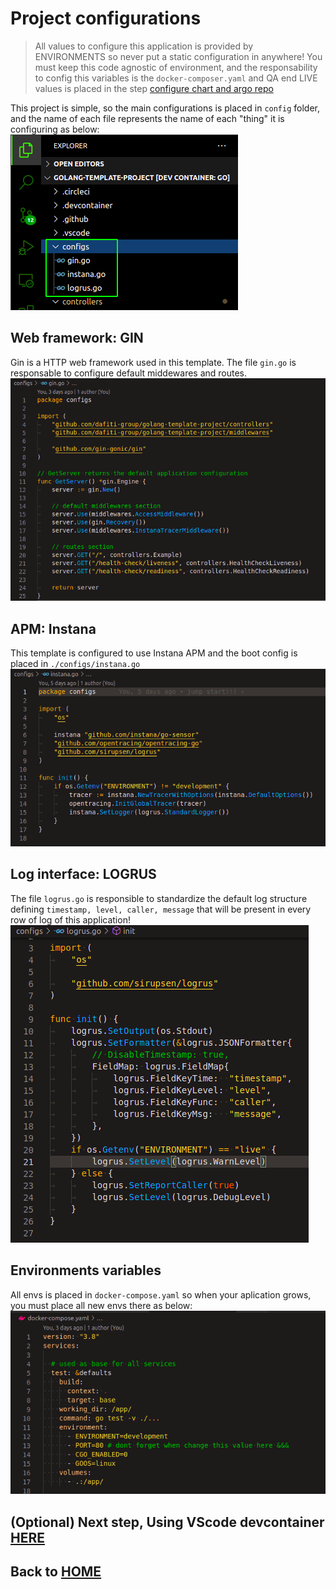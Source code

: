 # Project configurations

>All values to configure this application is provided by ENVIRONMENTS
so never put a static configuration in anywhere! You must keep this
code agnostic of environment, and the responsability to config this
variables is the `docker-composer.yaml` and QA end LIVE values is
placed in the step [configure chart and argo repo](./CONFIG-CHART-AND-ARGO.md)

This project is simple, so the main configurations is
placed in `config` folder, and the name of each file represents
the name of each "thing" it is configuring as below:
![ms configurations place](./assets/ms-configs.png "ms configurations place")


## Web framework: GIN

Gin is a HTTP web framework used in this template. The file
`gin.go` is responsable to configure default middewares and routes.
![gin.go](./assets/ms-gin.png "Web framework GIN")

## APM: Instana

This template is configured to use Instana APM and the boot config
is placed in `./configs/instana.go`
![APM instana](./assets/ms-instana.png "APM Instana")

## Log interface: LOGRUS

The file `logrus.go` is responsible to standardize the default
log structure defining `timestamp, level, caller, message` that
will be present in every row of log of this application!
![log configuration](./assets/ms-logrus.png "logrus configuration")

## Environments variables

All envs is placed in `docker-compose.yaml` so when your aplication grows,
you must place all new envs there as below:
![docker-compose environments](./assets/ms-environments.png "docker-compose environments")

## (Optional) Next step, Using VScode devcontainer [HERE](./CONFIG-VSCODE.md)

## Back to [HOME](../README.md)
